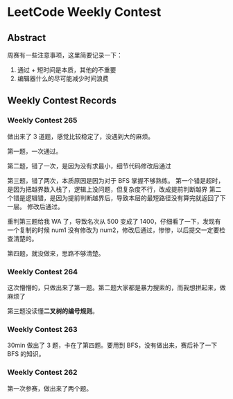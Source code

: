 # LeetCode Weekly Contest

## Abstract

周赛有一些注意事项，这里简要记录一下：

1. 通过 + 短时间是本质，其他的不重要
2. 编辑器什么的尽可能减少时间浪费

## Weekly Contest Records

### Weekly Contest 265

做出来了 3 道题，感觉比较稳定了，没遇到大的麻烦。

第一题，一次通过。

第二题，错了一次，是因为没有求最小，细节代码修改后通过

第三题，错了两次，本质原因是因为对于 BFS 掌握不够熟练。
第一个错是超时，是因为把越界数入栈了，逻辑上没问题，但复杂度不行，改成提前判断越界
第二个错是逻辑错，是因为提前判断越界后，导致本层的最短路径没有算完就返回了下一层。
修改后通过。

重判第三题给我 WA 了，导致名次从 500 变成了 1400，仔细看了一下，发现有一个复制的时候 num1 没有修改为 num2，修改后通过，惨惨，以后提交一定要检查清楚的。

第四题，就没做来，思路不够清楚。

### Weekly Contest 264

这次懵懵的，只做出来了第一题。第二题大家都是暴力搜索的，而我想拼起来，做麻烦了

第三题没读懂**二叉树的编号规则**。

### Weekly Contest 263

30min 做出了 3 题，卡在了第四题。要用到 BFS，没有做出来，赛后补了一下 BFS 的知识。

### Weekly Contest 262

第一次参赛，做出来了两个题。

